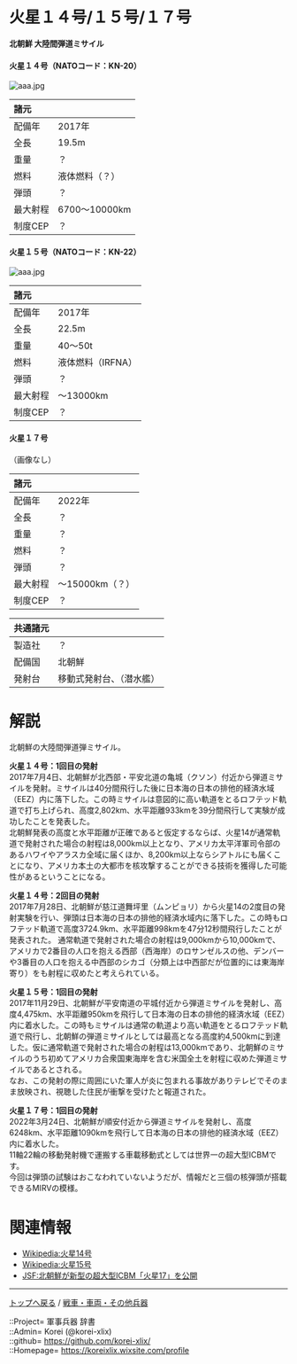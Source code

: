 # 火星１４号/１５号/１７号
**北朝鮮 大陸間弾道ミサイル**


#### 火星１４号（NATOコード：KN-20）
![aaa.jpg](https://bn02pap001files.storage.live.com/y4mn4gNetTlL-SB-ob_e9g2kVL88SHQJ3s3G4VGJir4HaKpv7T3lBEug1vPY3EUPnosbKTh5gnVxkzmIn8ojsWSFe6nR2MylFvEsoMNwCXRP9aQrburt0WOXQ82z6AiDDCmqIR43dWnMUWqKfTE1ZdCSpMDwIOAowpsvu5i-15g_--VdtJAzNEChIKhqt8L3L0t?width=640&height=480&cropmode=none)  
  
|諸元  |  |
|:--|:--|
|配備年  |2017年  |
|全長    |19.5m  |
|重量    |？  |
|燃料    |液体燃料（？）  |
|弾頭    |？  |
|最大射程  |6700～10000km  |
|制度CEP  |？  |


#### 火星１５号（NATOコード：KN-22）
![aaa.jpg](https://bn02pap001files.storage.live.com/y4m6LnO_KZLjRUtyiTv7kxUCKeOOOMmLqb0rK8PM8jQGlsw4_HYLHsvWO0wlKcYdqwMJiDJYZQ8ZFNOQo7Pa7NGvuNF9ZQQcg7Pvpa4NVNnv44_diGupNQdn6JaRxday6hoOSos3z4brwf95a3jwPGRP7F47pbfW84xZ-mo3nofr4V7HwXAORH48XoCVkBROIOD?width=640&height=3258&cropmode=none)  
  
|諸元  |  |
|:--|:--|
|配備年  |2017年  |
|全長    |22.5m  |
|重量    |40～50t  |
|燃料    |液体燃料（IRFNA）  |
|弾頭    |？  |
|最大射程  |～13000km  |
|制度CEP  |？  |


#### 火星１７号
（画像なし）  
  
|諸元  |  |
|:--|:--|
|配備年  |2022年  |
|全長    |？  |
|重量    |？  |
|燃料    |？  |
|弾頭    |？  |
|最大射程  |～15000km（？）  |
|制度CEP  |？  |


|共通諸元  |  |
|:--|:--|
|製造社  |？  |
|配備国  |北朝鮮  |
|発射台  |移動式発射台、（潜水艦）  |




# 解説
北朝鮮の大陸間弾道弾ミサイル。  
  
**火星１４号：1回目の発射**  
2017年7月4日、北朝鮮が北西部・平安北道の亀城（クソン）付近から弾道ミサイルを発射。ミサイルは40分間飛行した後に日本海の日本の排他的経済水域（EEZ）内に落下した。この時ミサイルは意図的に高い軌道をとるロフテッド軌道で打ち上げられ、高度2,802km、水平距離933kmを39分間飛行して実験が成功したことを発表した。  
北朝鮮発表の高度と水平距離が正確であると仮定するならば、火星14が通常軌道で発射された場合の射程は8,000km以上となり、アメリカ太平洋軍司令部のあるハワイやアラスカ全域に届くほか、8,200km以上ならシアトルにも届くことになり、アメリカ本土の大都市を核攻撃することができる技術を獲得した可能性があるということになる。  
  
**火星１４号：2回目の発射**  
2017年7月28日、北朝鮮が慈江道舞坪里（ムンピョリ）から火星14の2度目の発射実験を行い、弾頭は日本海の日本の排他的経済水域内に落下した。この時もロフテッド軌道で高度3724.9km、水平距離998kmを47分12秒間飛行したことが発表された。
通常軌道で発射された場合の射程は9,000kmから10,000kmで、アメリカで2番目の人口を抱える西部（西海岸）のロサンゼルスの他、デンバーや3番目の人口を抱える中西部のシカゴ（分類上は中西部だが位置的には東海岸寄り）をも射程に収めたと考えられている。  
  
**火星１５号：1回目の発射**  
2017年11月29日、北朝鮮が平安南道の平城付近から弾道ミサイルを発射し、高度4,475km、水平距離950kmを飛行して日本海の日本の排他的経済水域（EEZ）内に着水した。この時もミサイルは通常の軌道より高い軌道をとるロフテッド軌道で飛行し、北朝鮮の弾道ミサイルとしては最高となる高度約4,500kmに到達した。仮に通常軌道で発射された場合の射程は13,000kmであり、北朝鮮のミサイルのうち初めてアメリカ合衆国東海岸を含む米国全土を射程に収めた弾道ミサイルであるとされる。  
なお、この発射の際に周囲にいた軍人が炎に包まれる事故がありテレビでそのまま放映され、視聴した住民が衝撃を受けたと報道された。  

**火星１７号：1回目の発射**  
2022年3月24日、北朝鮮が順安付近から弾道ミサイルを発射し、高度6248km、水平距離1090kmを飛行して日本海の日本の排他的経済水域（EEZ）内に着水した。  
11軸22輪の移動発射機で運搬する車載移動式としては世界一の超大型ICBMです。  
今回は弾頭の試験はおこなわれていないようだが、情報だと三個の核弾頭が搭載できるMIRVの模様。  



# 関連情報
* [Wikipedia:火星14号](https://ja.wikipedia.org/wiki/%E7%81%AB%E6%98%9F14)
* [Wikipedia:火星15号](https://ja.wikipedia.org/wiki/%E7%81%AB%E6%98%9F15)
* [JSF:北朝鮮が新型の超大型ICBM「火星17」を公開](https://news.yahoo.co.jp/byline/obiekt/20220325-00288225)


***
[トップへ戻る](/readme.md) / [戦車・車両・その他兵器](/ground/readme.md)  
  
::Project= 軍事兵器 辞書  
::Admin= Korei (@korei-xlix)  
::github= https://github.com/korei-xlix/  
::Homepage= https://koreixlix.wixsite.com/profile  
